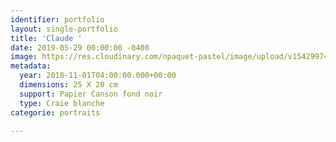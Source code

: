 ```yaml
---
identifier: portfolio
layout: single-portfolio
title: 'Claude '
date: 2019-05-29 00:00:00 -0400
image: https://res.cloudinary.com/npaquet-pastel/image/upload/v1542997442/DSC07738-2.jpg
metadata:
  year: 2018-11-01T04:00:00.000+00:00
  dimensions: 25 X 20 cm
  support: Papier Canson fond noir
  type: Craie blanche
categorie: portraits

---
```


